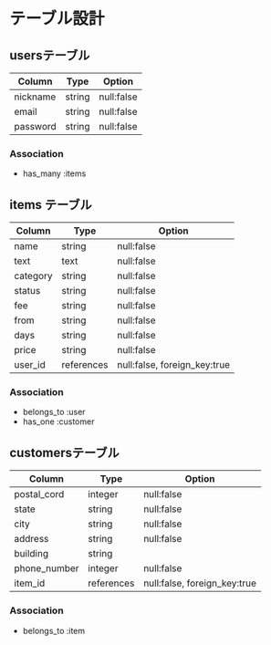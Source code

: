 # テーブル設計

## usersテーブル
| Column | Type | Option |
|--------|------|--------|
| nickname | string | null:false |
| email | string | null:false |
| password | string | null:false |

### Association
- has_many :items

## items テーブル
| Column | Type | Option |
|--------|------|--------|
| name | string | null:false |
| text | text | null:false |
| category | string | null:false |
| status | string | null:false |
| fee | string | null:false |
| from | string | null:false |
| days | string | null:false |
| price | string | null:false |
| user_id | references | null:false, foreign_key:true |

### Association
- belongs_to :user
- has_one :customer

## customersテーブル
| Column | Type | Option |
|--------|------|--------|
| postal_cord | integer | null:false |
| state | string | null:false |
| city | string | null:false |
| address | string | null:false |
| building | string |   |
| phone_number | integer | null:false |
| item_id | references | null:false, foreign_key:true |

### Association
- belongs_to :item